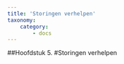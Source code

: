 ```yaml
---
title: 'Storingen verhelpen'
taxonomy:
    category:
        - docs
---
```


##Hoofdstuk 5.
#Storingen verhelpen